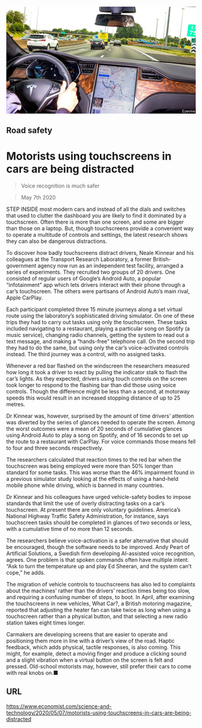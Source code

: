 ![](./images/20200509_STP502.jpg)

## Road safety

# Motorists using touchscreens in cars are being distracted

> Voice recognition is much safer

> May 7th 2020

STEP INSIDE most modern cars and instead of all the dials and switches that used to clutter the dashboard you are likely to find it dominated by a touchscreen. Often there is more than one screen, and some are bigger than those on a laptop. But, though touchscreens provide a convenient way to operate a multitude of controls and settings, the latest research shows they can also be dangerous distractions.

To discover how badly touchscreens distract drivers, Neale Kinnear and his colleagues at the Transport Research Laboratory, a former British-government agency now run as an independent test facility, arranged a series of experiments. They recruited two groups of 20 drivers. One consisted of regular users of Google’s Android Auto, a popular “infotainment” app which lets drivers interact with their phone through a car’s touchscreen. The others were partisans of Android Auto’s main rival, Apple CarPlay.

Each participant completed three 15 minute journeys along a set virtual route using the laboratory’s sophisticated driving simulator. On one of these trips they had to carry out tasks using only the touchscreen. These tasks included navigating to a restaurant, playing a particular song on Spotify (a music service), changing radio channels, getting the system to read out a text message, and making a “hands-free” telephone call. On the second trip they had to do the same, but using only the car’s voice-activated controls instead. The third journey was a control, with no assigned tasks.

Whenever a red bar flashed on the windscreen the researchers measured how long it took a driver to react by pulling the indicator stalk to flash the car’s lights. As they expected, drivers using touch controls on the screen took longer to respond to the flashing bar than did those using voice controls. Though the difference might be less than a second, at motorway speeds this would result in an increased stopping distance of up to 25 metres.

Dr Kinnear was, however, surprised by the amount of time drivers’ attention was diverted by the series of glances needed to operate the screen. Among the worst outcomes were a mean of 20 seconds of cumulative glances using Android Auto to play a song on Spotify, and of 16 seconds to set up the route to a restaurant with CarPlay. For voice commands those means fell to four and three seconds respectively.

The researchers calculated that reaction times to the red bar when the touchscreen was being employed were more than 50% longer than standard for some tasks. This was worse than the 46% impairment found in a previous simulator study looking at the effects of using a hand-held mobile phone while driving, which is banned in many countries.

Dr Kinnear and his colleagues have urged vehicle-safety bodies to impose standards that limit the use of overly distracting tasks on a car’s touchscreen. At present there are only voluntary guidelines. America’s National Highway Traffic Safety Administration, for instance, says touchscreen tasks should be completed in glances of two seconds or less, with a cumulative time of no more than 12 seconds.

The researchers believe voice-activation is a safer alternative that should be encouraged, though the software needs to be improved. Andy Peart of Artificial Solutions, a Swedish firm developing AI-assisted voice recognition, agrees. One problem is that spoken commands often have multiple intent. “Ask to turn the temperature up and play Ed Sheeran, and the system can’t cope,” he adds.

The migration of vehicle controls to touchscreens has also led to complaints about the machines’ rather than the drivers’ reaction times being too slow, and requiring a confusing number of steps, to boot. In April, after examining the touchscreens in new vehicles, What Car?, a British motoring magazine, reported that adjusting the heater fan can take twice as long when using a touchscreen rather than a physical button, and that selecting a new radio station takes eight times longer.

Carmakers are developing screens that are easier to operate and positioning them more in line with a driver’s view of the road. Haptic feedback, which adds physical, tactile responses, is also coming. This might, for example, detect a moving finger and produce a clicking sound and a slight vibration when a virtual button on the screen is felt and pressed. Old-school motorists may, however, still prefer their cars to come with real knobs on.■

## URL

https://www.economist.com/science-and-technology/2020/05/07/motorists-using-touchscreens-in-cars-are-being-distracted
